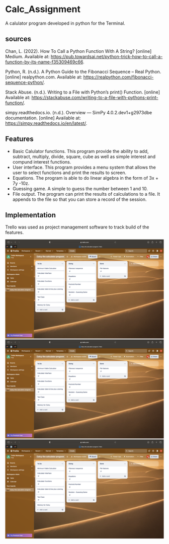 # Calc_Assignment

A calulator program developed in python for the Terminal.

## sources

Chan, L. (2022). How To Call a Python Function With A String? [online] Medium. Available at: https://pub.towardsai.net/python-trick-how-to-call-a-function-by-its-name-f35309469c66.

Python, R. (n.d.). A Python Guide to the Fibonacci Sequence – Real Python. [online] realpython.com. Available at: https://realpython.com/fibonacci-sequence-python/.

Stack Abuse. (n.d.). Writing to a File with Python’s print() Function. [online] Available at: https://stackabuse.com/writing-to-a-file-with-pythons-print-function/.

simpy.readthedocs.io. (n.d.). Overview — SimPy 4.0.2.dev1+g2973dbe documentation. [online] Available at: https://simpy.readthedocs.io/en/latest/.

## Features

- Basic Calulator functions. This program provide the ability to add, subtract, multiply, divide, square, cube as well as simple interest and compund interest functions.
- User interface. This program provides a menu system that allows the user to select functions and print the results to screen.
- Equations. The program is able to do linear algebra in the form of 3x + 7y -10z.
- Guessing game. A simple to guess the number between 1 and 10.
- File output. The program can print the results of calculations to a file. It appends to the file so that you can store a record of the session.

## Implementation

Trello was used as project management software to track build of the features.

![Trello Screen Shot 1](DieterSchmid_T1A3/Images/Shot1.png)
![Trello Screen Shot 2](DieterSchmid_T1A3/Images/Shot1.png)
![Trello Screen Shot 3](DieterSchmid_T1A3/Images/Shot1.png)
